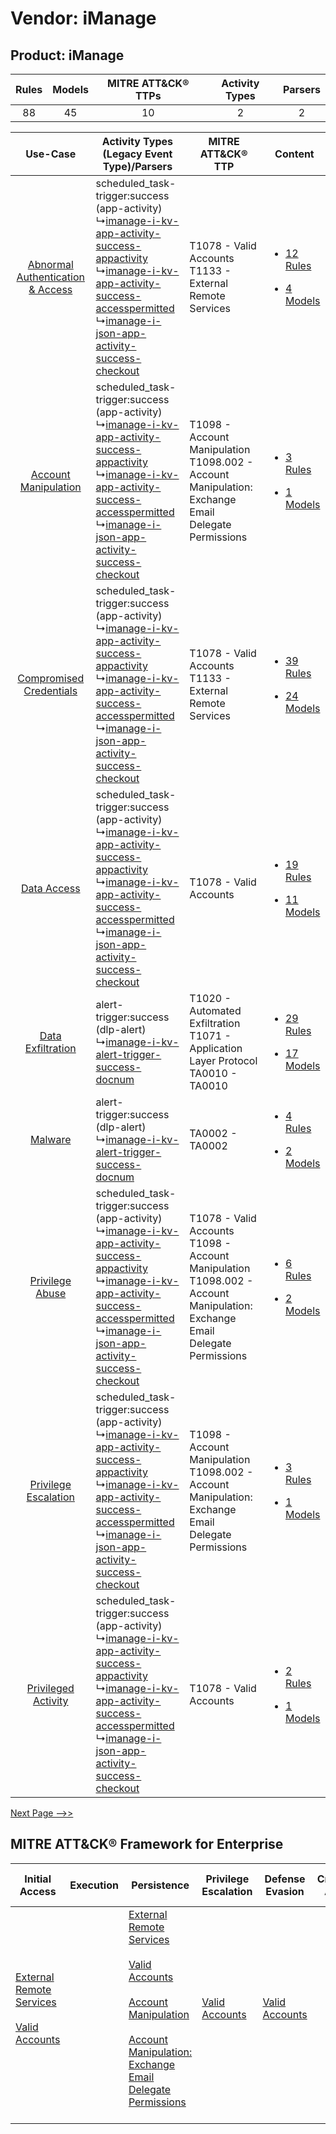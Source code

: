 Vendor: iManage
===============
Product: iManage
----------------
| Rules | Models | MITRE ATT&CK® TTPs | Activity Types | Parsers |
|:-----:|:------:|:------------------:|:--------------:|:-------:|
|  88   |   45   |         10         |       2        |    2    |

|    Use-Case    | Activity Types (Legacy Event Type)/Parsers    | MITRE ATT&CK® TTP    | Content    |
|:----:| ---- | ---- | ---- |
| [Abnormal Authentication & Access](../../../UseCases/uc_abnormal_authentication_&_access.md) |  scheduled_task-trigger:success (app-activity)<br> ↳[imanage-i-kv-app-activity-success-appactivity](Ps/pC_imanageikvappactivitysuccessappactivity.md)<br> ↳[imanage-i-kv-app-activity-success-accesspermitted](Ps/pC_imanageikvappactivitysuccessaccesspermitted.md)<br> ↳[imanage-i-json-app-activity-success-checkout](Ps/pC_imanageijsonappactivitysuccesscheckout.md)<br> | T1078 - Valid Accounts<br>T1133 - External Remote Services<br>    | [<ul><li>12 Rules</li></ul><ul><li>4 Models</li></ul>](RM/r_m_imanage_imanage_Abnormal_Authentication_&_Access.md) |
|    [Account Manipulation](../../../UseCases/uc_account_manipulation.md)    |  scheduled_task-trigger:success (app-activity)<br> ↳[imanage-i-kv-app-activity-success-appactivity](Ps/pC_imanageikvappactivitysuccessappactivity.md)<br> ↳[imanage-i-kv-app-activity-success-accesspermitted](Ps/pC_imanageikvappactivitysuccessaccesspermitted.md)<br> ↳[imanage-i-json-app-activity-success-checkout](Ps/pC_imanageijsonappactivitysuccesscheckout.md)<br> | T1098 - Account Manipulation<br>T1098.002 - Account Manipulation: Exchange Email Delegate Permissions<br>    | [<ul><li>3 Rules</li></ul><ul><li>1 Models</li></ul>](RM/r_m_imanage_imanage_Account_Manipulation.md)    |
|          [Compromised Credentials](../../../UseCases/uc_compromised_credentials.md)          |  scheduled_task-trigger:success (app-activity)<br> ↳[imanage-i-kv-app-activity-success-appactivity](Ps/pC_imanageikvappactivitysuccessappactivity.md)<br> ↳[imanage-i-kv-app-activity-success-accesspermitted](Ps/pC_imanageikvappactivitysuccessaccesspermitted.md)<br> ↳[imanage-i-json-app-activity-success-checkout](Ps/pC_imanageijsonappactivitysuccesscheckout.md)<br> | T1078 - Valid Accounts<br>T1133 - External Remote Services<br>    | [<ul><li>39 Rules</li></ul><ul><li>24 Models</li></ul>](RM/r_m_imanage_imanage_Compromised_Credentials.md)         |
|    [Data Access](../../../UseCases/uc_data_access.md)    |  scheduled_task-trigger:success (app-activity)<br> ↳[imanage-i-kv-app-activity-success-appactivity](Ps/pC_imanageikvappactivitysuccessappactivity.md)<br> ↳[imanage-i-kv-app-activity-success-accesspermitted](Ps/pC_imanageikvappactivitysuccessaccesspermitted.md)<br> ↳[imanage-i-json-app-activity-success-checkout](Ps/pC_imanageijsonappactivitysuccesscheckout.md)<br> | T1078 - Valid Accounts<br>    | [<ul><li>19 Rules</li></ul><ul><li>11 Models</li></ul>](RM/r_m_imanage_imanage_Data_Access.md)    |
|    [Data Exfiltration](../../../UseCases/uc_data_exfiltration.md)    |  alert-trigger:success (dlp-alert)<br> ↳[imanage-i-kv-alert-trigger-success-docnum](Ps/pC_imanageikvalerttriggersuccessdocnum.md)<br>    | T1020 - Automated Exfiltration<br>T1071 - Application Layer Protocol<br>TA0010 - TA0010<br>    | [<ul><li>29 Rules</li></ul><ul><li>17 Models</li></ul>](RM/r_m_imanage_imanage_Data_Exfiltration.md)    |
|    [Malware](../../../UseCases/uc_malware.md)    |  alert-trigger:success (dlp-alert)<br> ↳[imanage-i-kv-alert-trigger-success-docnum](Ps/pC_imanageikvalerttriggersuccessdocnum.md)<br>    | TA0002 - TA0002<br>    | [<ul><li>4 Rules</li></ul><ul><li>2 Models</li></ul>](RM/r_m_imanage_imanage_Malware.md)    |
|    [Privilege Abuse](../../../UseCases/uc_privilege_abuse.md)    |  scheduled_task-trigger:success (app-activity)<br> ↳[imanage-i-kv-app-activity-success-appactivity](Ps/pC_imanageikvappactivitysuccessappactivity.md)<br> ↳[imanage-i-kv-app-activity-success-accesspermitted](Ps/pC_imanageikvappactivitysuccessaccesspermitted.md)<br> ↳[imanage-i-json-app-activity-success-checkout](Ps/pC_imanageijsonappactivitysuccesscheckout.md)<br> | T1078 - Valid Accounts<br>T1098 - Account Manipulation<br>T1098.002 - Account Manipulation: Exchange Email Delegate Permissions<br> | [<ul><li>6 Rules</li></ul><ul><li>2 Models</li></ul>](RM/r_m_imanage_imanage_Privilege_Abuse.md)    |
|    [Privilege Escalation](../../../UseCases/uc_privilege_escalation.md)    |  scheduled_task-trigger:success (app-activity)<br> ↳[imanage-i-kv-app-activity-success-appactivity](Ps/pC_imanageikvappactivitysuccessappactivity.md)<br> ↳[imanage-i-kv-app-activity-success-accesspermitted](Ps/pC_imanageikvappactivitysuccessaccesspermitted.md)<br> ↳[imanage-i-json-app-activity-success-checkout](Ps/pC_imanageijsonappactivitysuccesscheckout.md)<br> | T1098 - Account Manipulation<br>T1098.002 - Account Manipulation: Exchange Email Delegate Permissions<br>    | [<ul><li>3 Rules</li></ul><ul><li>1 Models</li></ul>](RM/r_m_imanage_imanage_Privilege_Escalation.md)    |
|    [Privileged Activity](../../../UseCases/uc_privileged_activity.md)    |  scheduled_task-trigger:success (app-activity)<br> ↳[imanage-i-kv-app-activity-success-appactivity](Ps/pC_imanageikvappactivitysuccessappactivity.md)<br> ↳[imanage-i-kv-app-activity-success-accesspermitted](Ps/pC_imanageikvappactivitysuccessaccesspermitted.md)<br> ↳[imanage-i-json-app-activity-success-checkout](Ps/pC_imanageijsonappactivitysuccesscheckout.md)<br> | T1078 - Valid Accounts<br>    | [<ul><li>2 Rules</li></ul><ul><li>1 Models</li></ul>](RM/r_m_imanage_imanage_Privileged_Activity.md)    |
[Next Page -->>](2_ds_imanage_imanage.md)

MITRE ATT&CK® Framework for Enterprise
--------------------------------------
| Initial Access                                                                                                                                   | Execution | Persistence                                                                                                                                                                                                                                                                                                                                 | Privilege Escalation                                                | Defense Evasion                                                     | Credential Access | Discovery | Lateral Movement | Collection                                                                                                                                                            | Command and Control                                                             | Exfiltration                                                                | Impact |
| ------------------------------------------------------------------------------------------------------------------------------------------------ | --------- | ------------------------------------------------------------------------------------------------------------------------------------------------------------------------------------------------------------------------------------------------------------------------------------------------------------------------------------------- | ------------------------------------------------------------------- | ------------------------------------------------------------------- | ----------------- | --------- | ---------------- | --------------------------------------------------------------------------------------------------------------------------------------------------------------------- | ------------------------------------------------------------------------------- | --------------------------------------------------------------------------- | ------ |
| [External Remote Services](https://attack.mitre.org/techniques/T1133)<br><br>[Valid Accounts](https://attack.mitre.org/techniques/T1078)<br><br> |           | [External Remote Services](https://attack.mitre.org/techniques/T1133)<br><br>[Valid Accounts](https://attack.mitre.org/techniques/T1078)<br><br>[Account Manipulation](https://attack.mitre.org/techniques/T1098)<br><br>[Account Manipulation: Exchange Email Delegate Permissions](https://attack.mitre.org/techniques/T1098/002)<br><br> | [Valid Accounts](https://attack.mitre.org/techniques/T1078)<br><br> | [Valid Accounts](https://attack.mitre.org/techniques/T1078)<br><br> |                   |           |                  | [Email Collection](https://attack.mitre.org/techniques/T1114)<br><br>[Email Collection: Email Forwarding Rule](https://attack.mitre.org/techniques/T1114/003)<br><br> | [Application Layer Protocol](https://attack.mitre.org/techniques/T1071)<br><br> | [Automated Exfiltration](https://attack.mitre.org/techniques/T1020)<br><br> |        |